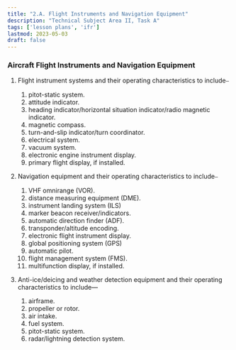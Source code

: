 ```yaml
---
title: "2.A. Flight Instruments and Navigation Equipment"
description: "Technical Subject Area II, Task A"
tags: ['lesson plans', 'ifr']
lastmod: 2023-05-03
draft: false
---
```

### Aircraft Flight Instruments and Navigation Equipment

1. Flight instrument systems and their operating characteristics to include⎯
    1. pitot-static system. 
    2. attitude indicator. 
    3. heading indicator/horizontal situation indicator/radio magnetic indicator. 
    4. magnetic compass. 
    5. turn-and-slip indicator/turn coordinator. 
    6. electrical system. 
    7. vacuum system. 
    8. electronic engine instrument display. 
    9. primary flight display, if installed. 

2. Navigation equipment and their operating characteristics to include⎯
    1. VHF omnirange (VOR). 
    2. distance measuring equipment (DME). 
    3. instrument landing system (ILS) 
    4. marker beacon receiver/indicators. 
    5. automatic direction finder (ADF). 
    6. transponder/altitude encoding. 
    7. electronic flight instrument display. 
    8. global positioning system (GPS) 
    9. automatic pilot. 
    10. flight management system (FMS). 
    11. multifunction display, if installed. 

3. Anti-ice/deicing and weather detection equipment and their operating characteristics to include— 
    1. airframe. 
    2. propeller or rotor. 
    3. air intake. 
    4. fuel system. 
    5. pitot-static system. 
    6. radar/lightning detection system. 